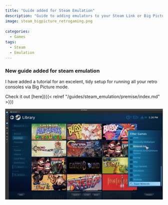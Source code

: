 ```yaml
---
title: "Guide added for Steam Emulation"
description: "Guide to adding emulators to your Steam Link or Big Picture setup."
image: steam_bigpicture_retrogaming.png

categories:
  - Games
tags:
  - Steam
  - Emulation
---
```


### New guide added for steam emulation

I have added a tutorial for an excelent, tidy setup for running all your retro consoles via Big Picture mode.

Check it out [here]({{< relref "/guides/steam_emulation/premise/index.md" >}})

![Steam Big Picture list with many super nintendo games](steam_bigpicture_retrogaming.png)
